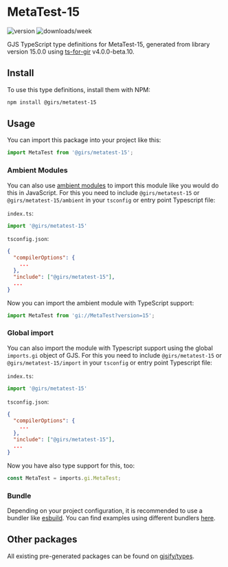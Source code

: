
# MetaTest-15

![version](https://img.shields.io/npm/v/@girs/metatest-15)
![downloads/week](https://img.shields.io/npm/dw/@girs/metatest-15)


GJS TypeScript type definitions for MetaTest-15, generated from library version 15.0.0 using [ts-for-gir](https://github.com/gjsify/ts-for-gir) v4.0.0-beta.10.


## Install

To use this type definitions, install them with NPM:
```bash
npm install @girs/metatest-15
```

## Usage

You can import this package into your project like this:
```ts
import MetaTest from '@girs/metatest-15';
```

### Ambient Modules

You can also use [ambient modules](https://github.com/gjsify/ts-for-gir/tree/main/packages/cli#ambient-modules) to import this module like you would do this in JavaScript.
For this you need to include `@girs/metatest-15` or `@girs/metatest-15/ambient` in your `tsconfig` or entry point Typescript file:

`index.ts`:
```ts
import '@girs/metatest-15'
```

`tsconfig.json`:
```json
{
  "compilerOptions": {
    ...
  },
  "include": ["@girs/metatest-15"],
  ...
}
```

Now you can import the ambient module with TypeScript support: 

```ts
import MetaTest from 'gi://MetaTest?version=15';
```

### Global import

You can also import the module with Typescript support using the global `imports.gi` object of GJS.
For this you need to include `@girs/metatest-15` or `@girs/metatest-15/import` in your `tsconfig` or entry point Typescript file:

`index.ts`:
```ts
import '@girs/metatest-15'
```

`tsconfig.json`:
```json
{
  "compilerOptions": {
    ...
  },
  "include": ["@girs/metatest-15"],
  ...
}
```

Now you have also type support for this, too:

```ts
const MetaTest = imports.gi.MetaTest;
```

### Bundle

Depending on your project configuration, it is recommended to use a bundler like [esbuild](https://esbuild.github.io/). You can find examples using different bundlers [here](https://github.com/gjsify/ts-for-gir/tree/main/examples).

## Other packages

All existing pre-generated packages can be found on [gjsify/types](https://github.com/gjsify/types).

